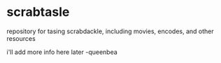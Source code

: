 # scrabtasle
repository for tasing scrabdackle, including movies, encodes, and other resources

i'll add more info here later
-queenbea
